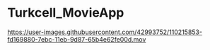 # Turkcell_MovieApp
https://user-images.githubusercontent.com/42993752/110215853-fd169880-7ebc-11eb-9d87-65b4e62fe00d.mov


